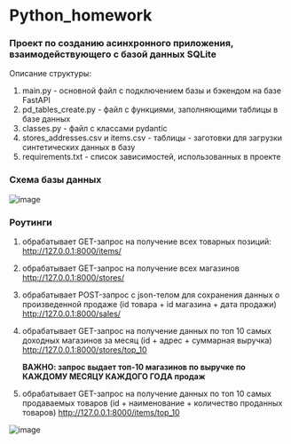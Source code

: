 # Python_homework
### Проект по созданию асинхронного приложения, взаимодействующего с базой данных SQLite

Описание структуры:
1. main.py - основной файл с подключением базы и бэкендом на базе FastAPI
2. pd_tables_create.py - файл с функциями, заполняющими таблицы в базе данных
3. classes.py - файл с классами pydantic
4. stores_addresses.csv и items.csv - таблицы - заготовки для загрузки синтетических данных в базу
5. requirements.txt - список зависимостей, использованных в проекте

### Схема базы данных
![image](https://user-images.githubusercontent.com/88885135/210854934-a2678712-c99d-4ea1-9878-4f046e9d32e1.png)

### Роутинги

1. обрабатывает GET-запрос на получение всех товарных позиций: http://127.0.0.1:8000/items/
2. обрабатывает GET-запрос на получение всех магазинов http://127.0.0.1:8000/stores/
3. обрабатывает POST-запрос с json-телом для сохранения данных о произведенной продаже (id товара + id магазина + дата продажи) http://127.0.0.1:8000/sales/
4. обрабатывает GET-запрос на получение данных по топ 10 самых доходных магазинов за месяц (id + адрес + суммарная выручка) http://127.0.0.1:8000/stores/top_10
   
   **ВАЖНО: запрос выдает топ-10 магазинов по выручке по КАЖДОМУ МЕСЯЦУ КАЖДОГО ГОДА продаж**
5. обрабатывает GET-запрос на получение данных по топ 10 самых продаваемых товаров (id + наименование + количество проданных товаров) http://127.0.0.1:8000/items/top_10


![image](https://user-images.githubusercontent.com/88885135/211084693-12798a19-535d-498a-864b-1b57d5a37d31.png)
